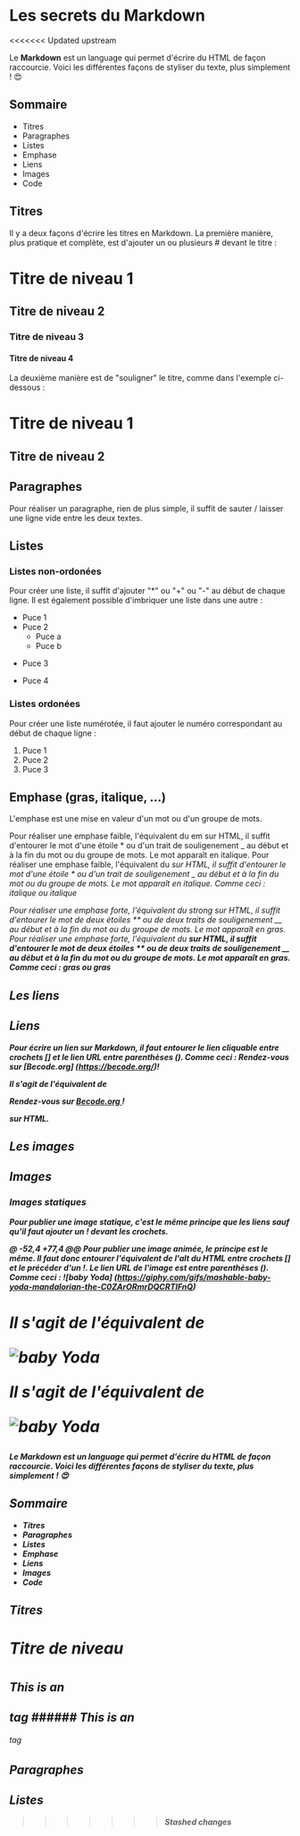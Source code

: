 # Les secrets du Markdown
<<<<<<< Updated upstream

Le **Markdown** est un language qui permet d'écrire du HTML de façon raccourcie. Voici les différentes façons de styliser du texte, plus simplement ! :heart_eyes:

## Sommaire 
* Titres
* Paragraphes
* Listes
* Emphase
* Liens
* Images
* Code

## Titres
Il y a deux façons d'écrire les titres en Markdown.
La première manière, plus pratique et complète, est d'ajouter un ou plusieurs # devant le titre :

# Titre de niveau 1
## Titre de niveau 2
### Titre de niveau 3
#### Titre de niveau 4

La deuxième manière est de "souligner" le titre, comme dans l'exemple ci-dessous :

Titre de niveau 1
============

Titre de niveau 2
-------------------

## Paragraphes 
Pour réaliser un paragraphe, rien de plus simple, il suffit de sauter / laisser une ligne vide entre les deux textes.

## Listes 
### Listes non-ordonées
Pour créer une liste, il suffit d'ajouter "*" ou "+" ou "-"  au début de chaque ligne. Il est également possible d'imbriquer une liste dans une autre :
* Puce 1
* Puce 2 
    * Puce a
    * Puce b
+ Puce 3
- Puce 4

### Listes ordonées 
Pour créer une liste numérotée, il faut ajouter le numéro correspondant au début de chaque ligne :
1. Puce 1
2. Puce 2
3. Puce 3

## Emphase (gras, italique, ...)
L'emphase est une mise en valeur d'un mot ou d'un groupe de mots.

Pour réaliser une emphase faible, l'équivalent du em sur HTML, il suffit d'entourer le mot d'une étoile \* ou d'un trait de souligenement \_ au début et à la fin du mot ou du groupe de mots. Le mot apparaît en italique. 
Pour réaliser une emphase faible, l'équivalent du <em> sur HTML, il suffit d'entourer le mot d'une étoile \* ou d'un trait de souligenement \_ au début et à la fin du mot ou du groupe de mots. Le mot apparaît en italique.
Comme ceci : *italique* ou _italique_

Pour réaliser une emphase forte, l'équivalent du strong sur HTML, il suffit d'entourer le mot de deux étoiles \*\* ou de deux traits de souligenement \_\_ au début et à la fin du mot ou du groupe de mots. Le mot apparaît en gras. 
Pour réaliser une emphase forte, l'équivalent du <strong> sur HTML, il suffit d'entourer le mot de deux étoiles \*\* ou de deux traits de souligenement \_\_ au début et à la fin du mot ou du groupe de mots. Le mot apparaît en gras. 
Comme ceci : **gras** ou __gras__

## Les liens
## Liens
Pour écrire un lien sur *Markdown*, il faut entourer le lien cliquable entre crochets \[\] et le lien URL entre parenthèses \(\).
Comme ceci : Rendez-vous sur [Becode.org] (https://becode.org/)!

Il s'agit de l'équivalent de <p>Rendez-vous sur <a href="https://becode.org"> Becode.org </a>!</p> sur HTML.

## Les images
## Images
### Images statiques
Pour publier une image statique, c'est le même principe que les liens sauf qu'il faut ajouter un ! devant les crochets.

@ -52,4 +77,4 @@ Pour publier une image animée, le principe est le même.
Il faut donc entourer l'équivalent de l'alt du HTML entre crochets \[\] et le précéder d'un !. Le lien URL de l'image est entre parenthèses \(\).
Comme ceci :  ![baby Yoda] (https://giphy.com/gifs/mashable-baby-yoda-mandalorian-the-C0ZArORmrDQCRTIFnQ)

Il s'agit de l'équivalent de <p><img src="https://giphy.com/gifs/mashable-baby-yoda-mandalorian-the-C0ZArORmrDQCRTIFnQ" alt="baby Yoda" /></p>
Il s'agit de l'équivalent de <p><img src="https://giphy.com/gifs/mashable-baby-yoda-mandalorian-the-C0ZArORmrDQCRTIFnQ" alt="baby Yoda" /></p>
=======

Le Markdown est un language qui permet d'écrire du HTML de façon raccourcie. Voici les différentes façons de styliser du texte, plus simplement ! :heart_eyes:

## Sommaire 
* Titres
* Paragraphes
* Listes
* Emphase
* Liens
* Images
* Code

## Titres
# Titre de niveau <h1>
## This is an <h2> tag ###### This is an <h6> tag

## Paragraphes 


## Listes 


>>>>>>> Stashed changes
